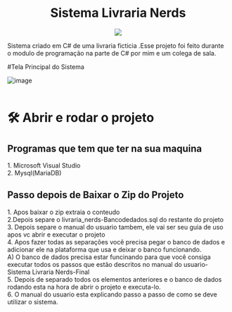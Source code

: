 <h1 align="center">Sistema Livraria Nerds </h1>
<p align="center">
<img src="http://img.shields.io/static/v1?label=STATUS&message=%20CONCLUIDO&color=GREEN&style=for-the-badge"/>
</p>
Sistema criado em C# de uma livraria ficticia .Esse projeto foi feito durante o modulo de programação na parte de C# por mim e um colega de sala.

#Tela Principal do Sistema

![image](https://user-images.githubusercontent.com/97040972/158994343-6c872cc9-8cd3-497b-b182-1c0d5cdf609c.png)
<br>
<br>

# 🛠️ Abrir e rodar o projeto

<h2> Programas que tem que ter na sua maquina</h2>
1. Microsoft Visual Studio
<br>
2. Mysql(MariaDB)

<br>
<h2> Passo depois de Baixar o Zip do Projeto</h2>
1. Apos baixar o zip  extraia o conteudo
<br>
2.Depois separe o livraria_nerds-Bancodedados.sql do restante do projeto
<br>
3. Depois separe o manual do usuario tambem, ele vai ser seu guia de uso apos vc abrir e executar o projeto
<br>
4. Apos fazer todas as separações você precisa pegar o banco de dados e adicionar ele na plataforma que usa e deixar o banco funcionando. 
<br>
 A) O banco de dados precisa estar funcinando para que você consiga executar todos os passos que estão descritos no manual do usuario- Sistema Livraria Nerds-Final
<br>
5. Depois de separado todos os elementos anteriores e o banco de dados rodando esta na hora de abrir o projeto e executa-lo.
<br>
6. O manual do usuario esta explicando passo a passo de como se deve utilizar o sistema.


 
    
